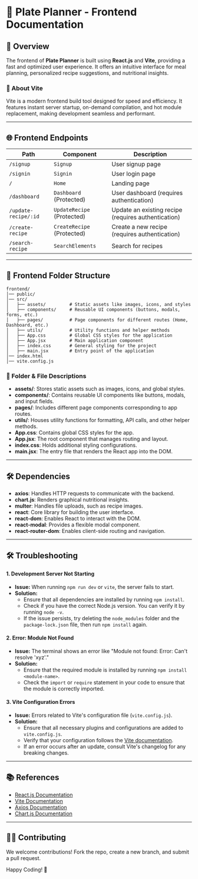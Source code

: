 # 🎨 Plate Planner - Frontend Documentation

## 📌 Overview

The frontend of **Plate Planner** is built using **React.js** and **Vite**, providing a fast and optimized user experience. It offers an intuitive interface for meal planning, personalized recipe suggestions, and nutritional insights.

### 🚀 About Vite

Vite is a modern frontend build tool designed for speed and efficiency. It features instant server startup, on-demand compilation, and hot module replacement, making development seamless and performant.

---

## 🌐 Frontend Endpoints

| Path                 | Component                  | Description                                         |
| -------------------- | -------------------------- | --------------------------------------------------- |
| `/signup`            | `Signup`                   | User signup page                                    |
| `/signin`            | `Signin`                   | User login page                                     |
| `/`                  | `Home`                     | Landing page                                        |
| `/dashboard`         | `Dashboard` (Protected)    | User dashboard (requires authentication)            |
| `/update-recipe/:id` | `UpdateRecipe` (Protected) | Update an existing recipe (requires authentication) |
| `/create-recipe`     | `CreateRecipe` (Protected) | Create a new recipe (requires authentication)       |
| `/search-recipe`     | `SearchElements`           | Search for recipes                                  |

---

## 📂 Frontend Folder Structure

```
frontend/
│── public/
│── src/
│   ├── assets/         # Static assets like images, icons, and styles
│   ├── components/     # Reusable UI components (buttons, modals, forms, etc.)
│   ├── pages/          # Page components for different routes (Home, Dashboard, etc.)
│   ├── utils/          # Utility functions and helper methods
│   ├── App.css         # Global CSS styles for the application
│   ├── App.jsx         # Main application component
│   ├── index.css       # General styling for the project
│   ├── main.jsx        # Entry point of the application
│── index.html
│── vite.config.js
```

### 📂 Folder & File Descriptions

- **assets/**: Stores static assets such as images, icons, and global styles.
- **components/**: Contains reusable UI components like buttons, modals, and input fields.
- **pages/**: Includes different page components corresponding to app routes.
- **utils/**: Houses utility functions for formatting, API calls, and other helper methods.
- **App.css**: Contains global CSS styles for the app.
- **App.jsx**: The root component that manages routing and layout.
- **index.css**: Holds additional styling configurations.
- **main.jsx**: The entry file that renders the React app into the DOM.

---

## 🛠️ Dependencies

- **axios**: Handles HTTP requests to communicate with the backend.
- **chart.js**: Renders graphical nutritional insights.
- **multer**: Handles file uploads, such as recipe images.
- **react**: Core library for building the user interface.
- **react-dom**: Enables React to interact with the DOM.
- **react-modal**: Provides a flexible modal component.
- **react-router-dom**: Enables client-side routing and navigation.

---

## 🛠️ Troubleshooting

#### 1. **Development Server Not Starting**

- **Issue:** When running `npm run dev` or `vite`, the server fails to start.
- **Solution:**
  - Ensure that all dependencies are installed by running `npm install`.
  - Check if you have the correct Node.js version. You can verify it by running `node -v`.
  - If the issue persists, try deleting the `node_modules` folder and the `package-lock.json` file, then run `npm install` again.

#### 2. **Error: Module Not Found**

- **Issue:** The terminal shows an error like "Module not found: Error: Can't resolve 'xyz'."
- **Solution:**
  - Ensure that the required module is installed by running `npm install <module-name>`.
  - Check the `import` or `require` statement in your code to ensure that the module is correctly imported.

#### 3. **Vite Configuration Errors**

- **Issue:** Errors related to Vite's configuration file (`vite.config.js`).
- **Solution:**
  - Ensure that all necessary plugins and configurations are added to `vite.config.js`.
  - Verify that your configuration follows the [Vite documentation](https://vitejs.dev/config/).
  - If an error occurs after an update, consult Vite's changelog for any breaking changes.

---

## 📚 References

- [React.js Documentation](https://react.dev/reference/react)
- [Vite Documentation](http://vite.dev/guide/)
- [Axios Documentation](https://axios-http.com/docs/intro)
- [Chart.js Documentation](https://www.chartjs.org/docs/latest/)

---

## 👨‍💻 Contributing

We welcome contributions! Fork the repo, create a new branch, and submit a pull request.

Happy Coding! 🚀

